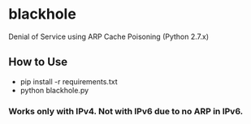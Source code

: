 # blackhole
Denial of Service using ARP Cache Poisoning (Python 2.7.x)

## How to Use
- pip install -r requirements.txt
- python blackhole.py

### Works only with IPv4. Not with IPv6 due to no ARP in IPv6.
